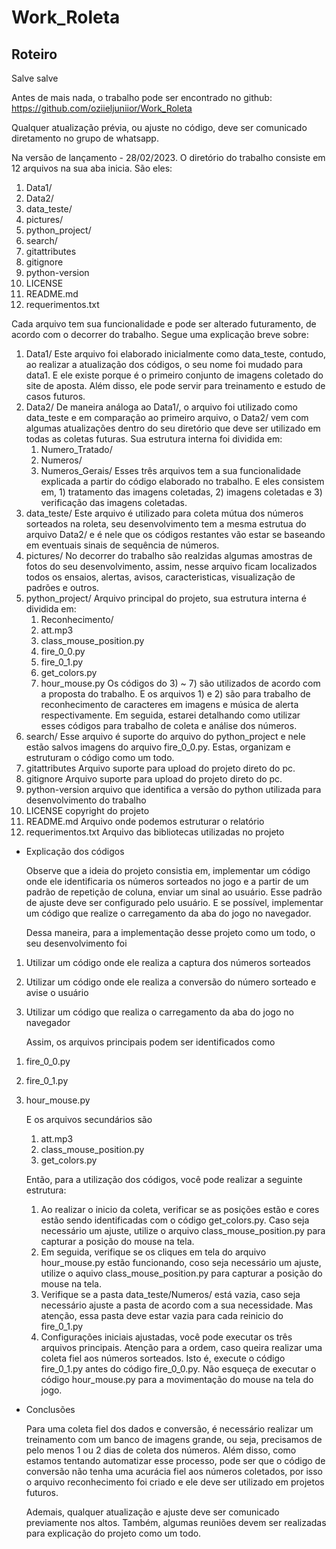 # Work_Roleta
 
## Roteiro
Salve salve

Antes de mais nada, o trabalho pode ser encontrado no github: https://github.com/oziieljuniior/Work_Roleta

Qualquer atualização prévia, ou ajuste no código, deve ser comunicado diretamento no grupo de whatsapp.

Na versão de lançamento - 28/02/2023. O diretório do trabalho consiste em 12 arquivos na sua aba inicia. São eles:

1) Data1/
2) Data2/
3) data_teste/
4) pictures/
5) python_project/
6) search/
7) gitattributes
8) gitignore
9) python-version
10) LICENSE
11) README.md
12) requerimentos.txt

Cada arquivo tem sua funcionalidade e pode ser alterado futuramento, de acordo com o decorrer do trabalho. Segue uma explicação breve sobre:
1) Data1/
	Este arquivo foi elaborado inicialmente como data_teste, contudo, ao realizar a atualização dos códigos, o seu nome foi mudado para data1. E ele existe porque é o primeiro conjunto de imagens coletado do site de aposta. Além disso, ele pode servir para treinamento e estudo de casos futuros.
2) Data2/
	De maneira análoga ao Data1/, o arquivo foi utilizado como data_teste e em comparação ao primeiro arquivo, o Data2/ vem com algumas atualizações dentro do seu diretório que deve ser utilizado em todas as coletas futuras. Sua estrutura interna foi dividida em:
	1) Numero_Tratado/
	2) Numeros/
	3) Numeros_Gerais/
	Esses três arquivos tem a sua funcionalidade explicada a partir do código elaborado no trabalho. E eles consistem em, 1) tratamento das imagens coletadas, 2) imagens coletadas e 3) verificação das imagens coletadas. 
3) data_teste/
	Este arquivo é utilizado para coleta mútua dos números sorteados na roleta, seu desenvolvimento tem a mesma estrutua do arquivo Data2/ e é nele que os códigos restantes vão estar se baseando em eventuais sinais de sequência de números.
4) pictures/
	No decorrer do trabalho são realzidas algumas amostras de fotos do seu desenvolvimento, assim, nesse arquivo ficam localizados todos os ensaios, alertas, avisos, caracteristicas, visualização de padrões e outros. 
5) python_project/
	Arquivo principal do projeto, sua estrutura interna é dividida em:
	1) Reconhecimento/
	2) att.mp3
	3) class_mouse_position.py
	4) fire_0_0.py
	5) fire_0_1.py
	6) get_colors.py
	7) hour_mouse.py
	Os códigos do 3) ~ 7) são utilizados de acordo com a proposta do trabalho. E os arquivos 1) e 2) são para trabalho de reconhecimento de caracteres em imagens e música de alerta respectivamente. Em seguida, estarei detalhando como utilizar esses códigos para trabalho de coleta e análise dos números.
6) search/
	Esse arquivo é suporte do arquivo do python_project e nele estão salvos imagens do arquivo fire_0_0.py. Estas, organizam e estruturam o código como um todo.
7) gitattributes
	Arquivo suporte para upload do projeto direto do pc.
8) gitignore
	Arquivo suporte para upload do projeto direto do pc.
9) python-version
	arquivo que identifica a versão do python utilizada para desenvolvimento do trabalho
10) LICENSE
	copyright do projeto
11) README.md
	Arquivo onde podemos estruturar o relatório
12) requerimentos.txt
	Arquivo das bibliotecas utilizadas no projeto
	
- Explicação dos códigos

	Observe que a ideia do projeto consistia em, implementar um código onde ele identificaria os números sorteados no jogo e a partir de um padrão de repetição de coluna, enviar um sinal ao usuário. Esse padrão de ajuste deve ser configurado pelo usuário. E se possível, implementar um código que realize o carregamento da aba do jogo no navegador.
	
	Dessa maneira, para a implementação desse projeto como um todo, o seu desenvolvimento foi
1) Utilizar um código onde ele realiza a captura dos números sorteados
2) Utilizar um código onde ele realiza a conversão do número sorteado e avise o usuário
3) Utilizar um código que realiza o carregamento da aba do jogo no navegador

	Assim, os arquivos principais podem ser identificados como

1. fire_0_0.py
2. fire_0_1.py
3. hour_mouse.py

	E os arquivos secundários são
	
	1) att.mp3
	2) class_mouse_position.py
	3) get_colors.py
	
	Então, para a utilização dos códigos, você pode realizar a seguinte estrutura:
	
	1) Ao realizar o inicio da coleta, verificar se as posições estão e cores estão sendo identificadas com o código get_colors.py. Caso seja necessário um ajuste, utilize o arquivo class_mouse_position.py para capturar a posição do mouse na tela.
	2) Em seguida, verifique se os cliques em tela do arquivo hour_mouse.py estão funcionando, coso seja necessário um ajuste, utilize o aquivo class_mouse_position.py para capturar a posição do mouse na tela.
	3) Verifique se a pasta data_teste/Numeros/ está vazia, caso seja necessário ajuste a pasta de acordo com a sua necessidade. Mas atenção, essa pasta deve estar vazia para cada reinicio do fire_0_1.py
	4) Configurações iniciais ajustadas, você pode executar os três arquivos principais. Atenção para a ordem, caso queira realizar uma coleta fiel aos números sorteados. Isto é, execute o código fire_0_1.py antes do código fire_0_0.py. Não esqueça de executar o código hour_mouse.py para a movimentação do mouse na tela do jogo.
	
- Conclusões

	Para uma coleta fiel dos dados e conversão, é necessário realizar um treinamento com um banco de imagens grande, ou seja, precisamos de pelo menos 1 ou 2 dias de coleta dos números. Além disso, como estamos tentando automatizar esse processo, pode ser que o código de conversão não tenha uma acurácia fiel aos números coletados, por isso o arquivo reconhecimento foi criado e ele deve ser utilizado em projetos futuros.
	
	Ademais, qualquer atualização e ajuste deve ser comunicado previamente nos altos. Também, algumas reuniões devem ser realizadas para explicação do projeto como um todo.
	
	
